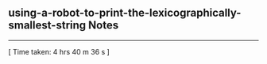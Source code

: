 <h2>using-a-robot-to-print-the-lexicographically-smallest-string Notes</h2><hr>[ Time taken: 4 hrs 40 m 36 s ]